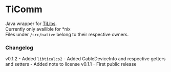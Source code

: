 # TiComm
Java wrapper for [TiLibs](https://github.com/debrouxl/tilibs).  
Currently only availible for *nix  
 Files under `/src/native` belong to their respective owners.

### Changelog
v0.1.2
    - Added `libticalcs2`
    - Added CableDeviceInfo and respective getters and setters
    - Added note to license
v0.1.1
    - First public release